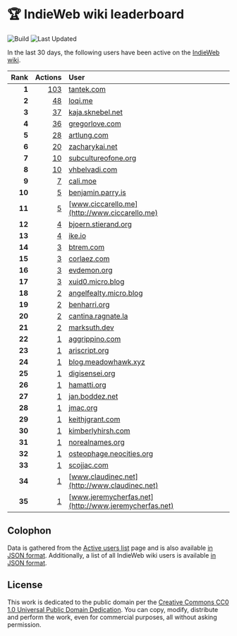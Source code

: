 # 🏆 IndieWeb wiki leaderboard

![Build](https://img.shields.io/github/actions/workflow/status/jgarber623/indieweb-wiki-leaderboard/build.yml?style=for-the-badge)
![Last Updated](https://img.shields.io/badge/last%20updated-2%20February%202025%20at%206:31:57%20UTC-ff5c01?style=for-the-badge)

In the last 30 days, the following users have been active on the [IndieWeb wiki](https://indieweb.org).

| Rank | Actions | User |
|-----:|--------:|:-----|
| **1** | [103](https://indieweb.org/Special:Contributions/Tantek.com) | [tantek.com](http://tantek.com) |
| **2** | [48](https://indieweb.org/Special:Contributions/Loqi.me) | [loqi.me](http://loqi.me) |
| **3** | [37](https://indieweb.org/Special:Contributions/Kaja.sknebel.net) | [kaja.sknebel.net](http://kaja.sknebel.net) |
| **4** | [36](https://indieweb.org/Special:Contributions/Gregorlove.com) | [gregorlove.com](http://gregorlove.com) |
| **5** | [28](https://indieweb.org/Special:Contributions/Artlung.com) | [artlung.com](http://artlung.com) |
| **6** | [20](https://indieweb.org/Special:Contributions/Zacharykai.net) | [zacharykai.net](http://zacharykai.net) |
| **7** | [10](https://indieweb.org/Special:Contributions/Subcultureofone.org) | [subcultureofone.org](http://subcultureofone.org) |
| **8** | [10](https://indieweb.org/Special:Contributions/Vhbelvadi.com) | [vhbelvadi.com](http://vhbelvadi.com) |
| **9** | [7](https://indieweb.org/Special:Contributions/Cali.moe) | [cali.moe](http://cali.moe) |
| **10** | [5](https://indieweb.org/Special:Contributions/Benjamin.parry.is) | [benjamin.parry.is](http://benjamin.parry.is) |
| **11** | [5](https://indieweb.org/Special:Contributions/Www.ciccarello.me) | [www.ciccarello.me](http://www.ciccarello.me) |
| **12** | [4](https://indieweb.org/Special:Contributions/Bjoern.stierand.org) | [bjoern.stierand.org](http://bjoern.stierand.org) |
| **13** | [4](https://indieweb.org/Special:Contributions/Ike.io) | [ike.io](http://ike.io) |
| **14** | [3](https://indieweb.org/Special:Contributions/Btrem.com) | [btrem.com](http://btrem.com) |
| **15** | [3](https://indieweb.org/Special:Contributions/Corlaez.com) | [corlaez.com](http://corlaez.com) |
| **16** | [3](https://indieweb.org/Special:Contributions/Evdemon.org) | [evdemon.org](http://evdemon.org) |
| **17** | [3](https://indieweb.org/Special:Contributions/Xuid0.micro.blog) | [xuid0.micro.blog](http://xuid0.micro.blog) |
| **18** | [2](https://indieweb.org/Special:Contributions/Angelfealty.micro.blog) | [angelfealty.micro.blog](http://angelfealty.micro.blog) |
| **19** | [2](https://indieweb.org/Special:Contributions/Benharri.org) | [benharri.org](http://benharri.org) |
| **20** | [2](https://indieweb.org/Special:Contributions/Cantina.ragnate.la) | [cantina.ragnate.la](http://cantina.ragnate.la) |
| **21** | [2](https://indieweb.org/Special:Contributions/Marksuth.dev) | [marksuth.dev](http://marksuth.dev) |
| **22** | [1](https://indieweb.org/Special:Contributions/Aggrippino.com) | [aggrippino.com](http://aggrippino.com) |
| **23** | [1](https://indieweb.org/Special:Contributions/Ariscript.org) | [ariscript.org](http://ariscript.org) |
| **24** | [1](https://indieweb.org/Special:Contributions/Blog.meadowhawk.xyz) | [blog.meadowhawk.xyz](http://blog.meadowhawk.xyz) |
| **25** | [1](https://indieweb.org/Special:Contributions/Digisensei.org) | [digisensei.org](http://digisensei.org) |
| **26** | [1](https://indieweb.org/Special:Contributions/Hamatti.org) | [hamatti.org](http://hamatti.org) |
| **27** | [1](https://indieweb.org/Special:Contributions/Jan.boddez.net) | [jan.boddez.net](http://jan.boddez.net) |
| **28** | [1](https://indieweb.org/Special:Contributions/Jmac.org) | [jmac.org](http://jmac.org) |
| **29** | [1](https://indieweb.org/Special:Contributions/Keithjgrant.com) | [keithjgrant.com](http://keithjgrant.com) |
| **30** | [1](https://indieweb.org/Special:Contributions/Kimberlyhirsh.com) | [kimberlyhirsh.com](http://kimberlyhirsh.com) |
| **31** | [1](https://indieweb.org/Special:Contributions/Norealnames.org) | [norealnames.org](http://norealnames.org) |
| **32** | [1](https://indieweb.org/Special:Contributions/Osteophage.neocities.org) | [osteophage.neocities.org](http://osteophage.neocities.org) |
| **33** | [1](https://indieweb.org/Special:Contributions/Scojjac.com) | [scojjac.com](http://scojjac.com) |
| **34** | [1](https://indieweb.org/Special:Contributions/Www.claudinec.net) | [www.claudinec.net](http://www.claudinec.net) |
| **35** | [1](https://indieweb.org/Special:Contributions/Www.jeremycherfas.net) | [www.jeremycherfas.net](http://www.jeremycherfas.net) |


## Colophon

Data is gathered from the [Active users list](https://indieweb.org/Special:ActiveUsers) page and is also available [in JSON format](https://github.com/jgarber623/indieweb-wiki-leaderboard/blob/main/data/leaderboard.json). Additionally, a list of all IndieWeb wiki users is available [in JSON format](https://github.com/jgarber623/indieweb-wiki-leaderboard/blob/main/data/users.json).

## License

This work is dedicated to the public domain per the [Creative Commons CC0 1.0 Universal Public Domain Dedication](https://creativecommons.org/publicdomain/zero/1.0/). You can copy, modify, distribute and perform the work, even for commercial purposes, all without asking permission.
